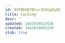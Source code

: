 ```yaml
---
id: 9tFBEHQ7BCur3GXGgOgA8
title: Caching
desc: ''
updated: 1642034613536
created: 1642034601220
stub: true
---
```



